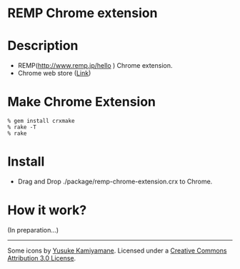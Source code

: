 REMP Chrome extension
==================

Description
===========

* REMP(http://www.remp.jp/hello ) Chrome extension.
 * Chrome web store ([Link](https://chrome.google.com/webstore/detail/remp-it/pbmoafmfigobginfpkdpbdihelflgnda?utm_source=chrome-ntp-icon))


Make Chrome Extension
=====================

    % gem install crxmake
    % rake -T
    % rake

Install
=======

* Drag and Drop ./package/remp-chrome-extension.crx to Chrome.

How it work?
============

(In preparation...)

---

Some icons by [Yusuke Kamiyamane](http://p.yusukekamiyamane.com/). Licensed under a [Creative Commons Attribution 3.0 License](http://creativecommons.org/licenses/by/3.0/deed.ja).



